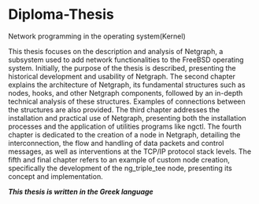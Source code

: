 # Diploma-Thesis
Network programming in the operating system(Kernel)  

This thesis focuses on the description and analysis of Netgraph, a subsystem used to add
network functionalities to the FreeBSD operating system. Initially, the purpose of the
thesis is described, presenting the historical development and usability of Netgraph. The
second chapter explains the architecture of Netgraph, its fundamental structures such as
nodes, hooks, and other Netgraph components, followed by an in-depth technical analysis
of these structures. Examples of connections between the structures are also provided.
The third chapter addresses the installation and practical use of Netgraph, presenting
both the installation processes and the application of utilities programs like ngctl. The
fourth chapter is dedicated to the creation of a node in Netgraph, detailing the
interconnection, the flow and handling of data packets and control messages, as well as
interventions at the TCP/IP protocol stack levels. The fifth and final chapter refers to an
example of custom node creation, specifically the development of the ng_triple_tee node,
presenting its concept and implementation.


***This thesis is written in the Greek language***
